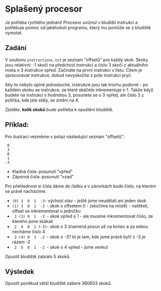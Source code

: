 # Splašený procesor

Je potřeba rychlého jednání! Procesor uvíznul v bludišti instrukcí a potřebuje pomoc od jakéhokoli programu, který mu pomůže se z bludiště vymotat.

## Zadání
V souboru `instructions.txt` je seznam "offsetů" pro každý skok. Skoky jsou relativní: -1 skočí na předchozí instrukci a číslo 3 skočí z aktuálního místa o 3 instrukce vpřed. Začínáte na první instrukci v listu. Cílem je zpracovávat instrukce, dokud nevyskočíte z pole instrukcí pryč.

Aby to nebylo úplně jednoduché, instrukce jsou tak trochu podivné - po každém skoku se instrukce, ze které skáčete inkrementuje o 1. Takže když budete na instrukci s hodnotou 3, posunete se o 3 vpřed, ale číslo 3 z políčka, kde jste stály, se změní na 4.

Zjistěte, __kolik skoků__ bude potřeba k opuštění bludiště.

## Příklad:
Pro ilustraci vezměme v potaz následující seznam "offsetů":
```
 0
 3
 0
 1
-3
```
- Kladná čísla: posunutí "vpřed"
- Záporná čísla: posunutí "vzad"

Pro přehlednost si čísla dáme do řádku a v závorkách bude číslo, na kterém se právě nacházíme.

- ` (0) 3  0  1  -3 `- výchozí stav - ještě jsme neudělali ani jeden skok
- ` (1) 3  0  1  -3  `- skok s offsetem 0 - (skočíme na místě) - naštěstí, offset se inkrementoval o jedničku
- `  2 (3) 0  1  -3  `- skok vpřed o 1 - ale musíme inkrementovat číslo, ze kterého jsme skákali
- `  2  4  0  1 (-3) `- skok o 3 znamená posun až na konec a za sebou necháme číslo 4
- `  2 (4) 0  1  -2  `- skok o -3? to je tam, kde jsme právě byli! z -3 je rázem -2
- `  2  5  0  1  -2  `- skok o 4 vpřed - jsme venku!

Opustit bludiště zabralo 5 skoků.

## Výsledek
Opustit poněkud větší bludiště zabere 360603 skoků.
